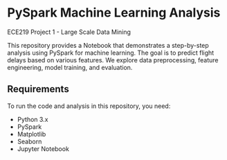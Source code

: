 # PySpark Machine Learning Analysis
ECE219 Project 1 - Large Scale Data Mining

This repository provides a Notebook that demonstrates a step-by-step analysis using PySpark for machine learning. The goal is to predict flight delays based on various features. We explore data preprocessing, feature engineering, model training, and evaluation.

## Requirements

To run the code and analysis in this repository, you need:

- Python 3.x
- PySpark
- Matplotlib
- Seaborn
- Jupyter Notebook
